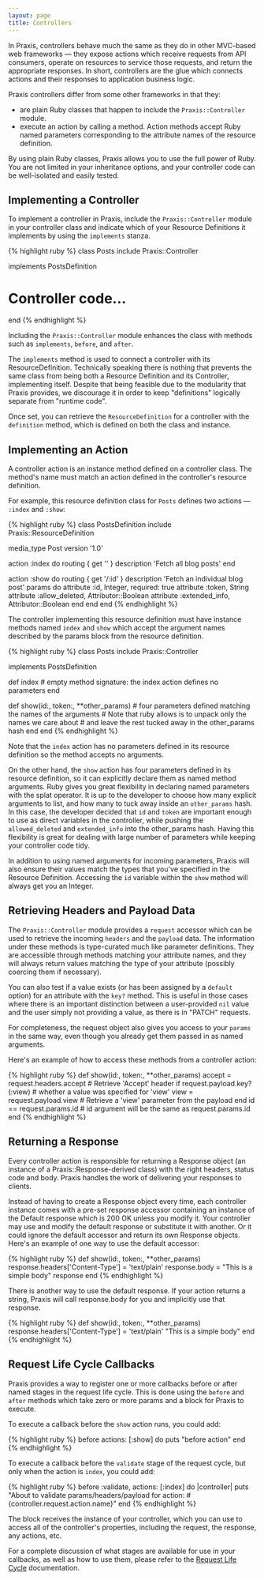 ```yaml
---
layout: page
title: Controllers
---
```

In Praxis, controllers behave much the same as they do in other MVC-based web
frameworks &mdash; they expose actions which receive requests from API
consumers, operate on resources to service those requests, and return the
appropriate responses. In short, controllers are the glue which connects
actions and their responses to application business logic.

Praxis controllers differ from some other frameworks in that they:

* are plain Ruby classes that happen to include the `Praxis::Controller`
  module.
* execute an action by calling a method. Action methods accept Ruby named
  parameters corresponding to the attribute names of the resource definition.

By using plain Ruby classes, Praxis allows you to use the full power of Ruby.
You are not limited in your inheritance options, and your controller code can
be well-isolated and easily tested.

## Implementing a Controller

To implement a controller in Praxis, include the `Praxis::Controller` module in
your controller class and indicate which of your Resource Definitions it
implements by using the `implements` stanza.

{% highlight ruby %}
class Posts
  include Praxis::Controller

  implements PostsDefinition

  # Controller code...
end
{% endhighlight %}

Including the `Praxis::Controller` module enhances the class with methods such
as `implements`, `before`, and `after`.

The `implements` method is used to connect a controller with its
ResourceDefinition. Technically speaking there is nothing that prevents the
same class from being both a Resource Definition and its Controller,
implementing itself. Despite that being feasible due to the modularity that
Praxis provides, we discourage it in order to keep "definitions" logically
separate from "runtime code".

Once set, you can retrieve the `ResourceDefinition` for a controller with the `definition` method, which is defined on both the class and instance.

## Implementing an Action

A controller action is an instance method defined on a controller class. The
method's name must match an action defined in the controller's resource
definition.

For example, this resource definition class for `Posts` defines two actions
&mdash; `:index` and `:show`:

{% highlight ruby %}
class PostsDefinition
  include Praxis::ResourceDefinition

  media_type Post
  version '1.0'

  action :index do
    routing { get '' }
    description 'Fetch all blog posts'
  end

  action :show do
    routing { get '/:id' }
    description 'Fetch an individual blog post'
    params do
      attribute :id, Integer, required: true
      attribute :token, String
      attribute :allow_deleted, Attributor::Boolean
      attribute :extended_info, Attributor::Boolean
    end
  end
end
{% endhighlight %}

The controller implementing this resource definition must have instance methods
named `index` and `show` which accept the argument names described by the
params block from the resource definition.

{% highlight ruby %}
class Posts
  include Praxis::Controller

  implements PostsDefinition

  def index
    # empty method signature: the index action defines no parameters
  end

  def show(id:, token:, **other_params)
    # four parameters defined matching the names of the arguments
    # Note that ruby allows is to unpack only the names we care about
    # and leave the rest tucked away in the other_params hash
  end
end
{% endhighlight %}

Note that the `index` action has no parameters defined in its resource
definition so the method accepts no arguments.

On the other hand, the `show` action has four parameters defined in its
resource definition, so it can explicitly declare them as named method
arguments. Ruby gives you great flexibility in declaring named parameters with
the splat operator. It is up to the developer to choose how many explicit
arguments to list, and how many to tuck away inside an `other_params` hash. In
this case, the developer decided that `id` and `token` are important enough to
use as direct variables in the controller, while pushing the `allowed_deleted`
and `extended_info` into the other_params hash. Having this flexibility is
great for dealing with large number of parameters while keeping your controller
code tidy.

In addition to using named arguments for incoming parameters, Praxis will also
ensure their values match the types that you've specified in the Resource
Definition. Accessing the `id` variable within the `show` method will always
get you an Integer.


## Retrieving Headers and Payload Data

The `Praxis::Controller` module provides a `request` accessor which can be used
to retrieve the incoming `headers` and the `payload` data. The information under
these methods is type-curated much like parameter definitions. They are
accessible through methods matching your attribute names, and they will always
return values matching the type of your attribute (possibly coercing them if
necessary). 

You can also test if a value exists (or has been assigned by a `default` option) for an attribute with the `key?` method. This is useful in those cases where there is an important distinction between a user-provided `nil` value and the user simply not providing a value, as there is in "PATCH" requests. 

For completeness, the request object also gives you access to your `params` in
the same way, even though you already get them passed in as named arguments.

Here's an example of how to access these methods from a controller action:

{% highlight ruby %}
def show(id:, token:, **other_params)
  accept = request.headers.accept # Retrieve 'Accept' header
  if request.payload.key?(:view)  # whether a value was specified for 'view'
    view = request.payload.view   # Retrieve a 'view' parameter from the payload
  end
  id == request.params.id         # id argument will be the same as request.params.id
end
{% endhighlight %}


## Returning a Response

Every controller action is responsible for returning a Response object (an
instance of a Praxis::Response-derived class) with the right headers, status
code and body.  Praxis handles the work of delivering your responses to
clients.

Instead of having to create a Response object every time, each controller
instance comes with a pre-set response accessor containing an instance of the
Default response which is 200 OK unless you modify it. Your controller may use
and modify the default response or substitute it with another. Or it could
ignore the default accessor and return its own Response objects. Here's an
example of one way to use the default accessor:

{% highlight ruby %}
def show(id:, token:, **other_params)
  response.headers['Content-Type'] = 'text/plain'
  response.body = "This is a simple body"
  response
end
{% endhighlight %}

There is another way to use the default response. If your action returns a
string, Praxis will call response.body for you and implicitly use that
response.

{% highlight ruby %}
def show(id:, token:, **other_params)
  response.headers['Content-Type'] = 'text/plain'
  "This is a simple body"
end
{% endhighlight %}

## Request Life Cycle Callbacks

Praxis provides a way to register one or more callbacks before or after named
stages in the request life cycle. This is done using the `before` and `after`
methods which take zero or more params and a block for Praxis to execute.

To execute a callback before the `show` action runs, you could add:

{% highlight ruby %}
before actions: [:show] do
  puts "before action"
end
{% endhighlight %}

To execute a callback before the `validate` stage of the request cycle, but
only when the action is `index`, you could add:

{% highlight ruby %}
before :validate, actions: [:index] do |controller|
  puts "About to validate params/headers/payload for action: #{controller.request.action.name}"
end
{% endhighlight %}

The block receives the instance of your controller, which you can use to access
all of the controller's properties, including the request, the response, any
actions, etc.

For a complete discussion of what stages are available for use in your
callbacks, as well as how to use them, please refer to the [Request Life
Cycle](../request-life-cycle/) documentation.

